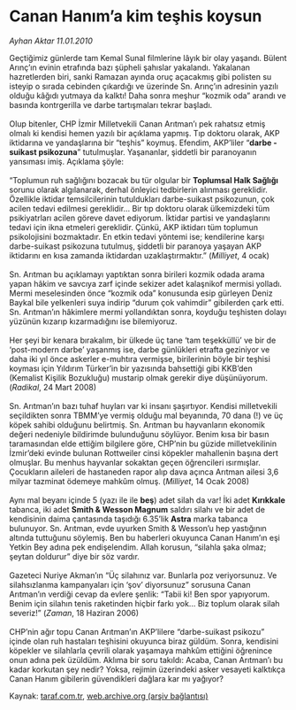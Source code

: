 # Canan Hanım’a kim teşhis koysun

*Ayhan Aktar 11.01.2010*

<div class="yazi">Geçtiğimiz günlerde tam Kemal Sunal filmlerine lâyık bir olay yaşandı. Bülent Arınç’ın evinin etrafında bazı şüpheli şahıslar yakalandı. Yakalanan hazretlerden biri, sanki Ramazan ayında oruç açacakmış gibi polisten su isteyip o sırada cebinden çıkardığı ve üzerinde Sn. Arınç’ın adresinin yazılı olduğu kâğıdı yutmaya da kalktı! Daha sonra meşhur “kozmik oda” arandı ve basında kontrgerilla ve darbe tartışmaları tekrar başladı. <br/><br/>Olup bitenler, CHP İzmir Milletvekili Canan Arıtman’ı pek rahatsız etmiş olmalı ki kendisi hemen yazılı bir açıklama yapmış. Tıp doktoru olarak, AKP iktidarına ve yandaşlarına bir “teşhis” koymuş. Efendim, AKP’liler “<b>darbe - suikast psikozuna</b>” tutulmuşlar. Yaşananlar, şiddetli bir paranoyanın yansıması imiş. Açıklama şöyle: <br/><br/>“Toplumun ruh sağlığını bozacak bu tür olgular bir <b>Toplumsal Halk Sağlığı</b> sorunu olarak algılanarak, derhal önleyici tedbirlerin alınması gereklidir. Özellikle iktidar temsilcilerinin tutuldukları darbe-suikast psikozunun, çok acilen tedavi edilmesi gereklidir... Bir tıp doktoru olarak ülkemizdeki tüm psikiyatrları acilen göreve davet ediyorum. İktidar partisi ve yandaşlarını tedavi için ikna etmeleri gereklidir. Çünkü, AKP iktidarı tüm toplumun psikolojisini bozmaktadır. En etkin tedavi yöntemi ise; kendilerine karşı darbe-suikast psikozuna tutulmuş, şiddetli bir paranoya yaşayan AKP iktidarını en kısa zamanda iktidardan uzaklaştırmaktır.” (<i>Milliyet</i>, 4 ocak) <br/><br/>Sn. Arıtman bu açıklamayı yaptıktan sonra birileri kozmik odada arama yapan hâkim ve savcıya zarf içinde sekizer adet kalaşnikof mermisi yolladı. Mermi meselesinden önce “kozmik oda” konusunda esip gürleyen Deniz Baykal bile yelkenleri suya indirip “durum çok vahimdir” gibilerden çark etti. Sn. Arıtman’ın hâkimlere mermi yollandıktan sonra, koyduğu teşhisten dolayı yüzünün kızarıp kızarmadığını ise bilemiyoruz. <br/><br/>Her şeyi bir kenara bırakalım, bir ülkede üç tane ‘tam teşekküllü’ ve bir de ‘post-modern darbe’ yaşanmış ise, darbe günlükleri etrafta geziniyor ve daha iki yıl önce askerler e-muhtıra vermişse, birilerinin böyle bir teşhisi koyması için Yıldırım Türker’in bir yazısında bahsettiği gibi KKB’den (Kemalist Kişilik Bozukluğu) mustarip olmak gerekir diye düşünüyorum. (<i>Radikal</i>, 24 Mart 2008) <br/><br/>Sn. Arıtman’ın bazı tuhaf huyları var ki insanı şaşırtıyor. Kendisi milletvekili seçildikten sonra TBMM’ye vermiş olduğu mal beyanında, 70 dana (!) ve üç köpek sahibi olduğunu belirtmiş. Sn. Arıtman bu hayvanların ekonomik değeri nedeniyle bildirimde bulunduğunu söylüyor. Benim kısa bir basın taramasından elde ettiğim bilgilere göre, CHP’nin bu güzide milletvekilinin İzmir’deki evinde bulunan Rottweiler cinsi köpekler mahallenin başına dert olmuşlar. Bu menhus hayvanlar sokaktan geçen öğrencileri ısırmışlar. Çocukların aileleri de hastaneden rapor alıp dava açınca Arıtman ailesi 3,6 milyar tazminat ödemeye mahkûm olmuş. (<i>Milliyet</i>, 14 Ocak 2008) <br/><br/>Aynı mal beyanı içinde 5 (yazı ile ile <b>beş</b>) adet silah da var! İki adet <b>Kırıkkale</b> tabanca, iki adet <b>Smith &amp; Wesson Magnum</b> saldırı silahı ve bir adet de kendisinin daima çantasında taşıdığı 6.35’lik <b>Astra</b> marka tabanca bulunuyor. Sn. Arıtman, evde uyurken Smith &amp; Wesson’u hep yastığının altında tuttuğunu söylemiş. Ben bu haberleri okuyunca Canan Hanım’ın eşi Yetkin Bey adına pek endişelendim. Allah korusun, “silahla şaka olmaz; şeytan doldurur” diye bir söz vardır. <br/><br/>Gazeteci Nuriye Akman’ın “Üç silahınız var. Bunlarla poz veriyorsunuz. Ve silahsızlanma kampanyaları için ‘şov’ diyorsunuz” sorusuna Canan Arıtman’ın verdiği cevap da evlere şenlik: “Tabii ki! Ben spor yapıyorum. Benim için silahın tenis raketinden hiçbir farkı yok... Biz toplum olarak silah severiz!” (<i>Zaman</i>, 18 Haziran 2006) <br/><br/>CHP’nin ağır topu Canan Arıtman’ın AKP’lilere “darbe-suikast psikozu” içinde olan ruh hastaları teşhisini okuyunca biraz güldüm. Sonra, kendisini köpekler ve silahlarla çevrili olarak yaşamaya mahkûm ettiğini öğrenince onun adına pek üzüldüm. Aklıma bir soru takıldı: Acaba, Canan Arıtman’ı bu kadar korkutan şey nedir? Yoksa, rejimin üzerindeki asker vesayeti kalktıkça Canan Hanım gibilerin güvendikleri dağlara kar mı yağıyor?
              </div>

Kaynak: [taraf.com.tr](http://taraf.com.tr:80/makale/9460.htm), [web.archive.org (arşiv bağlantısı)](http://web.archive.org/web/20100325063205/http://taraf.com.tr:80/makale/9460.htm)
